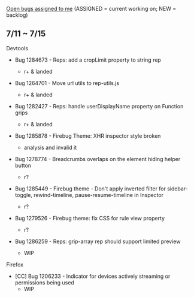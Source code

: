 [Open bugs assigned to me](https://bugzilla.mozilla.org/buglist.cgi?quicksearch=assignee%3Agasolin%40mozilla.com) (ASSIGNED = current working on; NEW = backlog)

## 7/11 ~ 7/15

Devtools

- Bug 1284673 - Reps: add a cropLimit property to string rep
  - r+ & landed

- Bug 1264701 - Move url utils to rep-utils.js
  - r+ & landed

- Bug 1282427 - Reps: handle userDisplayName property on Function grips
  - r+ & landed

- Bug 1285878 - Firebug Theme: XHR inspector style broken
  - analysis and invalid it

- Bug 1278774 - Breadcrumbs overlaps on the element hiding helper button
  - r?

- Bug 1285449 - Firebug theme - Don't apply inverted filter for sidebar-toggle, rewind-timeline, pause-resume-timeline in Inspector
  - r?

- Bug 1279526 - Firebug theme: fix CSS for rule view property
  - r?

- Bug 1286259 - Reps: grip-array rep should support limited preview
  - WIP


Firefox

- [CC] Bug 1206233 - Indicator for devices actively streaming or permissions being used
  - WIP
